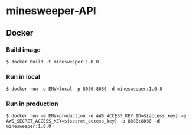 # minesweeper-API

## Docker

### Build image
````
$ docker build -t minesweeper:1.0.0 .
````

### Run in local
````
$ docker run -e ENV=local -p 8080:8080 -d minesweeper:1.0.0
````

### Run in production
````
$ docker run -e ENV=production -e AWS_ACCESS_KEY_ID=${access_key} -e AWS_SECRET_ACCESS_KEY=${secret_access_key} -p 8080:8080 -d minesweeper:1.0.0
````
